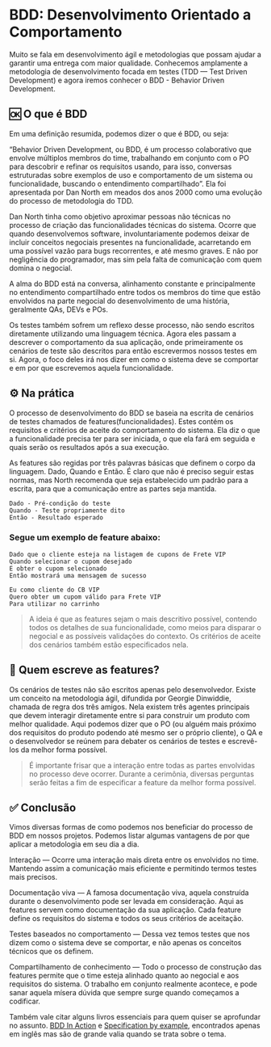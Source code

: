 # BDD: Desenvolvimento Orientado a Comportamento

Muito se fala em desenvolvimento ágil e metodologias que possam ajudar a garantir uma entrega com maior qualidade. Conhecemos amplamente a metodologia de desenvolvimento focada em testes (TDD — Test Driven Development) e agora iremos conhecer o BDD - Behavior Driven Development.

## 🆗 O que é BDD

Em uma definição resumida, podemos dizer o que é BDD, ou seja:

“Behavior Driven Development, ou BDD, é um processo colaborativo que envolve múltiplos membros do time, trabalhando em conjunto com o PO para descobrir e refinar os requisitos usando, para isso, conversas estruturadas sobre exemplos de uso e comportamento de um sistema ou funcionalidade, buscando o entendimento compartilhado”. Ela foi apresentada por Dan North em meados dos anos 2000 como uma evolução do processo de metodologia do TDD.

Dan North tinha como objetivo aproximar pessoas não técnicas no processo de criação das funcionalidades técnicas do sistema. Ocorre que quando desenvolvemos software, involuntariamente podemos deixar de incluir conceitos negociais presentes na funcionalidade, acarretando em uma possível vazão para bugs recorrentes, e até mesmo graves. E não por negligência do programador, mas sim pela falta de comunicação com quem domina o negocial.

A alma do BDD está na conversa, alinhamento constante e principalmente no entendimento compartilhado entre todos os membros do time que estão envolvidos na parte negocial do desenvolvimento de uma história, geralmente QAs, DEVs e POs. 

Os testes também sofrem um reflexo desse processo, não sendo escritos diretamente utilizando uma linguagem técnica. Agora eles passam a descrever o comportamento da sua aplicação, onde primeiramente os cenários de teste são descritos para então escrevermos nossos testes em si. Agora, o foco deles irá nos dizer em como o sistema deve se comportar e em por que escrevemos aquela funcionalidade.

## ⚙ Na prática

O processo de desenvolvimento do BDD se baseia na escrita de cenários de testes chamados de features(funcionalidades). Estes contém os requisitos e critérios de aceite do comportamento do sistema. Ela diz o que a funcionalidade precisa ter para ser iniciada, o que ela fará em seguida e quais serão os resultados após a sua execução.

As features são regidas por três palavras básicas que definem o corpo da linguagem. Dado, Quando e Então. É claro que não é preciso seguir estas normas, mas North recomenda que seja estabelecido um padrão para a escrita, para que a comunicação entre as partes seja mantida.

```text
Dado - Pré-condição do teste
Quando - Teste propriamente dito
Então - Resultado esperado
```

### Segue um exemplo de feature abaixo:

```gherkin
Dado que o cliente esteja na listagem de cupons de Frete VIP
Quando selecionar o cupom desejado
E obter o cupom selecionado
Então mostrará uma mensagem de sucesso
```
```text
Eu como cliente do CB VIP
Quero obter um cupom válido para Frete VIP
Para utilizar no carrinho
```

> A ideia é que as features sejam o mais descritivo possível, contendo todos os detalhes de sua funcionalidade, como meios para disparar o negocial e as possíveis validações do contexto. Os critérios de aceite dos cenários também estão especificados nela.

## 🎯 Quem escreve as features?

Os cenários de testes não são escritos apenas pelo desenvolvedor. Existe um conceito na metodologia ágil, difundida por Georgie Dinwiddie, chamada de regra dos três amigos. Nela existem três agentes principais que devem interagir diretamente entre si para construir um produto com melhor qualidade. Aqui podemos dizer que o PO (ou alguém mais próximo dos requisitos do produto podendo até mesmo ser o próprio cliente), o QA e o desenvolvedor se reúnem para debater os cenários de testes e escrevê-los da melhor forma possível.

> É importante frisar que a interação entre todas as partes envolvidas no processo deve ocorrer. Durante a cerimônia, diversas perguntas serão feitas a fim de especificar a feature da melhor forma possível.

## ✅ Conclusão

Vimos diversas formas de como podemos nos beneficiar do processo de BDD em nossos projetos. Podemos listar algumas vantagens de por que aplicar a metodologia em seu dia a dia.

Interação — Ocorre uma interação mais direta entre os envolvidos no time. Mantendo assim a comunicação mais eficiente e permitindo termos testes mais precisos.

Documentação viva — A famosa documentação viva, aquela construída durante o desenvolvimento pode ser levada em consideração. Aqui as features servem como documentação da sua aplicação. Cada feature define os requisitos do sistema e todos os seus critérios de aceitação.

Testes baseados no comportamento — Dessa vez temos testes que nos dizem como o sistema deve se comportar, e não apenas os conceitos técnicos que os definem.

Compartilhamento de conhecimento — Todo o processo de construção das features permite que o time esteja alinhado quanto ao negocial e aos requisitos do sistema. O trabalho em conjunto realmente acontece, e pode sanar aquela mísera dúvida que sempre surge quando começamos a codificar.

Também vale citar alguns livros essenciais para quem quiser se aprofundar no assunto. [BDD In Action](https://amzn.to/2ERdM3a) e [Specification by example](https://amzn.to/2HVePBm), encontrados apenas em inglês mas são de grande valia quando se trata sobre o tema.
